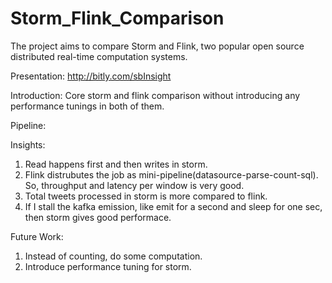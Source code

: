 # Storm_Flink_Comparison

The project aims to compare Storm and Flink, two popular open source distributed real-time computation systems. 


Presentation: http://bitly.com/sbInsight

Introduction: 
Core storm and flink comparison without introducing any performance tunings in both of them.

Pipeline:


Insights:
1. Read happens first and then writes in storm.
2. Flink distrubutes the job as mini-pipeline(datasource-parse-count-sql). So, throughput and latency per window is very good.
3. Total tweets processed in storm is more compared to flink.
4. If I stall the kafka emission, like emit for a second and sleep for one sec, then storm gives good performace.


Future Work:
1. Instead of counting, do some computation.
2. Introduce performance tuning for storm.


